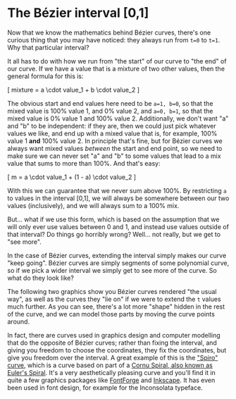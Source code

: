 # The Bézier interval [0,1]

Now that we know the mathematics behind Bézier curves, there's one curious thing that you may have noticed: they always run from `t=0` to `t=1`. Why that particular interval?

It all has to do with how we run from "the start" of our curve to "the end" of our curve. If we have a value that is a mixture of two other values, then the general formula for this is:

\[
  mixture = a \cdot value_1 + b \cdot value_2
\]

The obvious start and end values here need to be `a=1, b=0`, so that the mixed value is 100% value 1, and 0% value 2, and `a=0, b=1`, so that the mixed value is 0% value 1 and 100% value 2. Additionally, we don't want "a" and "b" to be independent: if they are, then we could just pick whatever values we like, and end up with a mixed value that is, for example, 100% value 1 **and** 100% value 2. In principle that's fine, but for Bézier curves we always want mixed values *between* the start and end point, so we need to make sure we can never set "a" and "b" to some values that lead to a mix value that sums to more than 100%. And that's easy:

\[
  m = a \cdot value_1 + (1 - a) \cdot value_2
\]

With this we can guarantee that we never sum above 100%. By restricting `a` to values in the interval [0,1], we will always be somewhere between our two values (inclusively), and we will always sum to a 100% mix.

But... what if we use this form, which is based on the assumption that we will only ever use values between 0 and 1, and instead use values outside of that interval? Do things go horribly wrong? Well... not really, but we get to "see more".

In the case of Bézier curves, extending the interval simply makes our curve "keep going". Bézier curves are simply segments of some polynomial curve, so if we pick a wider interval we simply get to see more of the curve. So what do they look like?

The following two graphics show you Bézier curves rendered "the usual way", as well as the curves they "lie on" if we were to extend the `t` values much further. As you can see, there's a lot more "shape" hidden in the rest of the curve, and we can model those parts by moving the curve points around.

<div class="figure">
<graphics-element title="Quadratic infinite interval Bézier curve" src="./extended.js" data-type="quadratic"></graphics-element>
<graphics-element title="Cubic infinite interval Bézier curve" src="./extended.js" data-type="cubic"></graphics-element>
</div>

In fact, there are curves used in graphics design and computer modelling that do the opposite of Bézier curves; rather than fixing the interval, and giving you freedom to choose the coordinates, they fix the coordinates, but give you freedom over the interval. A great example of this is the ["Spiro" curve](http://levien.com/phd/phd.html), which is a curve based on part of a [Cornu Spiral, also known as Euler's Spiral](https://en.wikipedia.org/wiki/Euler_spiral). It's a very aesthetically pleasing curve and you'll find it in quite a few graphics packages like [FontForge](https://fontforge.github.io) and [Inkscape](https://inkscape.org). It has even been used in font design, for example for the Inconsolata typeface.
